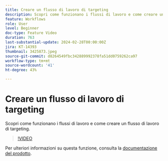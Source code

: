 ```yaml
---
title: Creare un flusso di lavoro di targeting
description: Scopri come funzionano i flussi di lavoro e come creare un flusso di lavoro di targeting.
feature: Workflows
role: User
level: Beginner
doc-type: Feature Video
duration: 763
last-substantial-update: 2024-02-28T00:00:00Z
jira: KT-14393
thumbnail: 3425873.jpeg
source-git-commit: d8264549fbc342889992378fa51dd0759262ca97
workflow-type: tm+mt
source-wordcount: '41'
ht-degree: 43%

---
```



# Creare un flusso di lavoro di targeting

Scopri come funzionano i flussi di lavoro e come creare un flusso di lavoro di targeting.

>[!VIDEO](https://video.tv.adobe.com/v/3425873/?learn=on)


Per ulteriori informazioni su questa funzione, consulta la [documentazione del prodotto](https://experienceleague.adobe.com/docs/campaign-web/v8/wf/gs-workflows.html).
